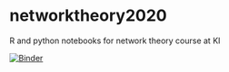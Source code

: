 # networktheory2020
R and python notebooks for network theory course at KI

[![Binder](https://mybinder.org/badge_logo.svg)](https://mybinder.org/v2/gh/wiheto/networktheory2020/HEAD)
